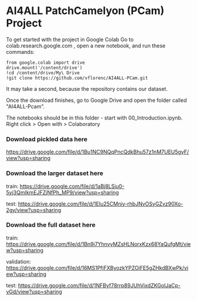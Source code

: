 # AI4ALL PatchCamelyon (PCam) Project
To get started with the project in Google Colab
Go to colab.research.google.com , open a new notebook, and run these commands:

  ```
  from google.colab import drive
  drive.mount('/content/drive')
  !cd /content/drive/My\ Drive
  !git clone https://github.com/vflorenc/AI4ALL-PCam.git
  ```
  
It may take a second, because the repository contains our dataset.

Once the download finishes, go to Google Drive and open the folder called "AI4ALL-Pcam".

The notebooks should be in this folder - start with 00_Introduction.ipynb. Right click > Open with > Colaboratory


### Download pickled data here
https://drive.google.com/file/d/1Bu1NC9NQqPncQdkBhu57z1nM7UEU5gyF/view?usp=sharing

### Download the larger dataset here
train: https://drive.google.com/file/d/1aBj8LSju0-5yj3QmIkmEJFZjNfPh_MP9/view?usp=sharing

test: https://drive.google.com/file/d/1EIu25CMniy-rhbJNvOSyGZvz90Xo-2gy/view?usp=sharing

### Download the full dataset here
train: https://drive.google.com/file/d/1Bn9i7YhnvyMZsHLNorxKzx68YaQufgMt/view?usp=sharing

validation: https://drive.google.com/file/d/16MS1PfjFXByozkYPZOiFE5gZHkdBXwPk/view?usp=sharing

test: https://drive.google.com/file/d/1NFByf78rrp89JUhVixdZKGoIJaCp-vGd/view?usp=sharing


